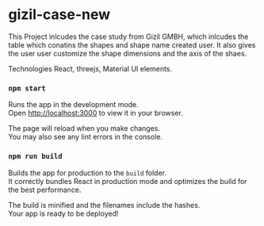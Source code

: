 # gizil-case-new

This Project inlcudes the case study from Gizil GMBH, which inlcudes the table which conatins the shapes and shape name created user.
It also gives the user user customize the shape dimensions and the axis of the shaes.

Technologies 
React, threejs, Material UI elements.
### `npm start`

Runs the app in the development mode.\
Open [http://localhost:3000](http://localhost:3000) to view it in your browser.

The page will reload when you make changes.\
You may also see any lint errors in the console.



### `npm run build`

Builds the app for production to the `build` folder.\
It correctly bundles React in production mode and optimizes the build for the best performance.

The build is minified and the filenames include the hashes.\
Your app is ready to be deployed!
